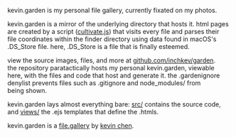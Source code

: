 kevin.garden is my personal file gallery, currently fixated on my photos.

kevin.garden is a mirror of the underlying directory that hosts it. html pages<br>
are created by a script ([cultivate.js](https://kevin.garden/src/cultivate.js)) that visits every file and parses their<br>
file coordinates within the finder directory using data found in macOS's<br>
.DS_Store file. here, .DS_Store is a file that is finally esteemed.

view the source images, files, and more at [github.com/inchkev/garden](https://github.com/inchkev/garden).<br>
the repository paratactically hosts my personal kevin.garden, viewable<br>
here, with the files and code that host and generate it. the .gardenignore<br>
denylist prevents files such as .gitignore and node_modules/ from<br>
being shown.

kevin.garden lays almost everything bare: [src/](https://kevin.garden/src/) contains the source code,<br>
and [views/](https://kevin.garden/views/) the .ejs templates that define the .htmls.


kevin.garden is a [file.gallery](https://file.gallery) by [kevin chen](https://kevinnchen.com).
